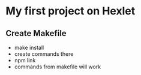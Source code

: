 # My first project on Hexlet

## Create Makefile
* make install
* create commands there
* npm link
* commands from makefile will work
